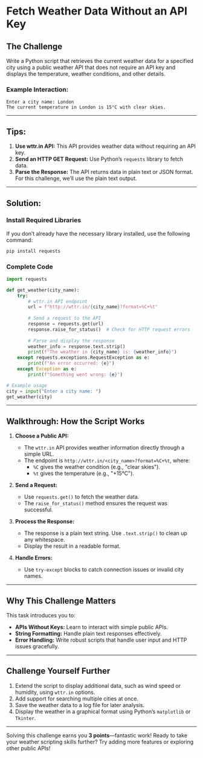 # Fetch Weather Data Without an API Key

## The Challenge

Write a Python script that retrieves the current weather data for a specified city using a public weather API that does not require an API key and displays the temperature, weather conditions, and other details.

### Example Interaction:

```
Enter a city name: London
The current temperature in London is 15°C with clear skies.
```

---

## Tips:

1. **Use wttr.in API:** This API provides weather data without requiring an API key.  
2. **Send an HTTP GET Request:** Use Python’s `requests` library to fetch data.  
3. **Parse the Response:** The API returns data in plain text or JSON format. For this challenge, we’ll use the plain text output.

---

## Solution:

### Install Required Libraries

If you don’t already have the necessary library installed, use the following command:

```bash
pip install requests
```

### Complete Code

```python
import requests

def get_weather(city_name):
    try:
        # wttr.in API endpoint
        url = f"http://wttr.in/{city_name}?format=%C+%t"
        
        # Send a request to the API
        response = requests.get(url)
        response.raise_for_status()  # Check for HTTP request errors
        
        # Parse and display the response
        weather_info = response.text.strip()
        print(f"The weather in {city_name} is: {weather_info}")
    except requests.exceptions.RequestException as e:
        print(f"An error occurred: {e}")
    except Exception as e:
        print(f"Something went wrong: {e}")

# Example usage
city = input("Enter a city name: ")
get_weather(city)
```

---

## Walkthrough: How the Script Works

1. **Choose a Public API:**  
   - The `wttr.in` API provides weather information directly through a simple URL.  
   - The endpoint is `http://wttr.in/<city_name>?format=%C+%t`, where:  
     - `%C` gives the weather condition (e.g., "clear skies").  
     - `%t` gives the temperature (e.g., "+15°C").

2. **Send a Request:**  
   - Use `requests.get()` to fetch the weather data.  
   - The `raise_for_status()` method ensures the request was successful.

3. **Process the Response:**  
   - The response is a plain text string. Use `.text.strip()` to clean up any whitespace.  
   - Display the result in a readable format.

4. **Handle Errors:**  
   - Use `try-except` blocks to catch connection issues or invalid city names.  

---

## Why This Challenge Matters

This task introduces you to:  
- **APIs Without Keys:** Learn to interact with simple public APIs.  
- **String Formatting:** Handle plain text responses effectively.  
- **Error Handling:** Write robust scripts that handle user input and HTTP issues gracefully.

---

## Challenge Yourself Further

1. Extend the script to display additional data, such as wind speed or humidity, using `wttr.in` options.  
2. Add support for searching multiple cities at once.  
3. Save the weather data to a log file for later analysis.  
4. Display the weather in a graphical format using Python’s `matplotlib` or `Tkinter`.

---

Solving this challenge earns you **3 points**—fantastic work! Ready to take your weather scripting skills further? Try adding more features or exploring other public APIs!
